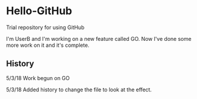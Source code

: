 # Hello-GitHub
Trial repository for using GitHub

I'm UserB and I'm working on a new feature called GO.
Now I've done some more work on it and it's complete.

History
-------
5/3/18
Work begun on GO

5/3/18
Added history to change the file to look at the effect.
